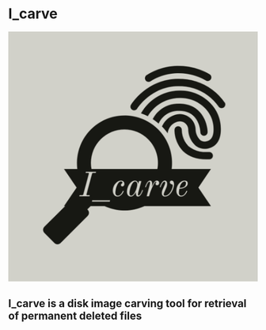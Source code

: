 # I_carve

![I_carve](https://github.com/ashishkumar-work/I_carve/blob/main/i_carve.png)


  <h2><strong>I_carve</strong> is a disk image carving tool for retrieval of permanent deleted files</h2>
